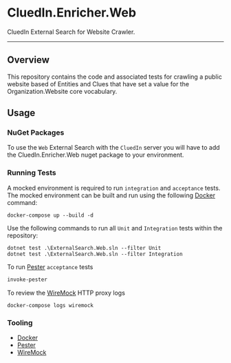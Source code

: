 # CluedIn.Enricher.Web

CluedIn External Search for Website Crawler.

------

## Overview

This repository contains the code and associated tests for crawling a public website based of Entities and Clues that have set a value for the Organization.Website core vocabulary. 

## Usage

### NuGet Packages

To use the `Web` External Search with the `CluedIn` server you will have to add the CluedIn.Enricher.Web nuget package to your environment.

### Running Tests

A mocked environment is required to run `integration` and `acceptance` tests. The mocked environment can be built and run using the following [Docker](https://www.docker.com/) command:

```Shell
docker-compose up --build -d
```

Use the following commands to run all `Unit` and `Integration` tests within the repository:

```Shell
dotnet test .\ExternalSearch.Web.sln --filter Unit
dotnet test .\ExternalSearch.Web.sln --filter Integration
```

To run [Pester](https://github.com/pester/Pester) `acceptance` tests

```PowerShell
invoke-pester
```

To review the [WireMock](http://wiremock.org/) HTTP proxy logs

```Shell
docker-compose logs wiremock
```

### Tooling

- [Docker](https://www.docker.com/)
- [Pester](https://github.com/pester/Pester)
- [WireMock](http://wiremock.org/)
